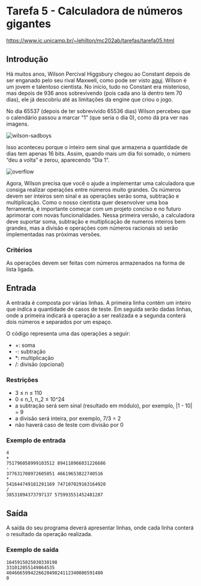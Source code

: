 # Tarefa 5 - Calculadora de números gigantes

https://www.ic.unicamp.br/~lehilton/mc202ab/tarefas/tarefa05.html

## Introdução

Há muitos anos, Wilson Percival Higgsbury chegou ao Constant depois de ser enganado pelo seu rival Maxwell, como pode ser visto [aqui][wilson]. Wilson é um jovem e talentoso cientista. No início, tudo no Constant era misterioso, mas depois de 936 anos sobrevivendo (pois cada ano lá dentro tem 70 dias), ele já descobriu até as limitações da engine que criou o jogo.

No dia 65537 (depois de ter sobrevivido 65536 dias) Wilson percebeu que o calendário passou a marcar “1” (que seria o dia 0), como dá pra ver nas imagens.

[wilson]: https://www.youtube.com/watch?v=xN712L5NdE4&ab_channel=Don%27tStarve

![wilson-sadboys](https://www.ic.unicamp.br/~lehilton/mc202ab/tarefas/img/calculadora_dia.png)

Isso aconteceu porque o inteiro sem sinal que armazena a quantidade de dias tem apenas 16 bits. Assim, quando mais um dia foi somado, o número “deu a volta” e zerou, aparecendo “Dia 1”.

![overflow](https://www.ic.unicamp.br/~lehilton/mc202ab/tarefas/img/calculadora_overflow.png)

Agora, Wilson precisa que você o ajude a implementar uma calculadora que consiga realizar operações entre números muito grandes. Os números devem ser inteiros sem sinal e as operações serão soma, subtração e multiplicação. Como o nosso cientista quer desenvolver uma boa ferramenta, é importante começar com um projeto conciso e no futuro aprimorar com novas funcionalidades. Nessa primeira versão, a calculadora deve suportar soma, subtração e multiplicação de numeros inteiros bem grandes, mas a divisão e operações com números racionais só serão implementadas nas próximas versões.

### Critérios

As operações devem ser feitas com números armazenados na forma de lista ligada.

## Entrada

A entrada é composta por várias linhas. A primeira linha contém um inteiro  que indica a quantidade de casos de teste. Em seguida serão dadas  linhas, onde a primeira indicará a operação  a ser realizada e a segunda conterá dois números  e  separados por um espaço.

O código  representa uma das operações a seguir:

- +: soma
- -: subtração
- *: multiplicação
- /: divisão (opcional)

### Restrições
- 3 ≤ n ≤ 110
- 0 ≤ n_1, n_2 ≤ 10^24
- a subtração será sem sinal (resultado em módulo), por exemplo, |1 - 10| = 9
- a divisão será inteira, por exemplo, 7/3 = 2
- não haverá caso de teste com divisão por 0

### Exemplo de entrada
```
4
+
751796058999103512 894118966031226686
-
377631708972605051 46619653822740516
*
541644749181291169 747107029163164920
/
38531094373797137 575993551452481287
```

## Saída
A saída do seu programa deverá apresentar  linhas, onde cada linha conterá o resultado da operação realizada.

### Exemplo de saída
```
1645915025030330198
331012055149864535
404666599422662049824112340086591480
0
```
